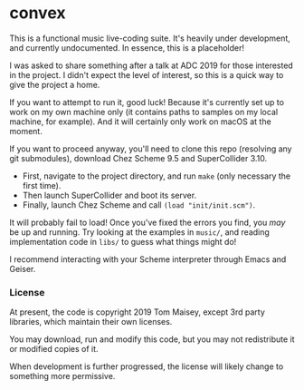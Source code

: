 # convex

This is a functional music live-coding suite. It's heavily under development, and currently undocumented. 
In essence, this is a placeholder! 

I was asked to share something after a talk at ADC 2019 for those interested in the project. 
I didn't expect the level of interest, so this is a quick way to give the project a home.

If you want to attempt to run it, good luck! Because it's currently set up to work on my own machine only (it contains paths to samples on my local machine, for example). And it will certainly only work on macOS at the moment.

If you want to proceed anyway, you'll need to clone this repo (resolving any git submodules), download Chez Scheme 9.5 and SuperCollider 3.10.

- First, navigate to the project directory, and run `make` (only necessary the first time).
- Then launch SuperCollider and boot its server.
- Finally, launch Chez Scheme and call `(load "init/init.scm")`.

It will probably fail to load! 
Once you've fixed the errors you find, you _may_ be up and running.
Try looking at the examples in `music/`, and reading implementation code in `libs/` to guess what things might do!

I recommend interacting with your Scheme interpreter through Emacs and Geiser.

### License

At present, the code is copyright 2019 Tom Maisey, except 3rd party libraries, which maintain their own licenses.

You may download, run and modify this code, but you may not redistribute it or modified copies of it.

When development is further progressed, the license will likely change to something more permissive.
